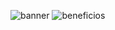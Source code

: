![banner](https://github.com/ryanprogramacao/new/assets/152834782/16527f9b-2935-4285-9639-73d4887d64e9)
![beneficios](https://github.com/ryanprogramacao/new/assets/152834782/62b89fc9-9158-4c69-a164-0f42117648dc)
